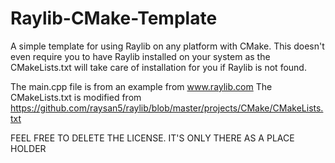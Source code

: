 # Raylib-CMake-Template

A simple template for using Raylib on any platform with CMake. This doesn't even require you to have Raylib installed on your system as the CMakeLists.txt will take care of installation for you if Raylib is not found.

The main.cpp file is from an example from www.raylib.com
The CMakeLists.txt is modified from https://github.com/raysan5/raylib/blob/master/projects/CMake/CMakeLists.txt

FEEL FREE TO DELETE THE LICENSE. IT'S ONLY THERE AS A PLACE HOLDER
